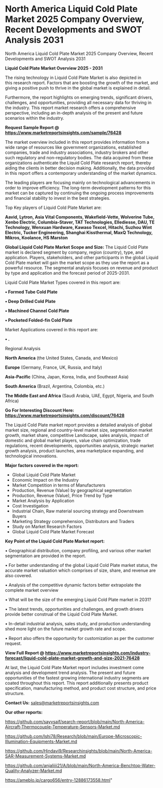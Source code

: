 # North America Liquid Cold Plate Market 2025 Company Overview, Recent Developments and SWOT Analysis 2031
North America Liquid Cold Plate Market 2025 Company Overview, Recent Developments and SWOT Analysis 2031

<Strong> Liquid Cold Plate Market Overview 2025 - 2031</strong>

The rising technology in Liquid Cold Plate Market is also depicted in this research report. Factors that are boosting the growth of the market, and giving a positive push to thrive in the global market is explained in detail.

Furthermore, the report highlights on emerging trends, significant drivers, challenges, and opportunities, providing all necessary data for thriving in the industry. This report market research offers a comprehensive perspective, including an in-depth analysis of the present and future scenarios within the industry.

<strong>Request Sample Report @ <a href=https://www.marketreportsinsights.com/sample/76428>https://www.marketreportsinsights.com/sample/76428</a></strong>

The market overview included in this report provides information from a wide range of resources like government organizations, established companies, trade and industry associations, industry brokers and other such regulatory and non-regulatory bodies. The data acquired from these organizations authenticate the Liquid Cold Plate research report, thereby aiding the clients in better decision making. Additionally, the data provided in this report offers a contemporary understanding of the market dynamics.

The leading players are focusing mainly on technological advancements in order to improve efficiency. The long-term development patterns for this market can be captured by continuing the ongoing process improvements and financial stability to invest in the best strategies.

Top Key players of Liquid Cold Plate Market are:

<strong>Aavid, Lytron, Asia Vital Components, Wakefield-Vette, Wolverine Tube, Xenbo Electric, Columbia-Staver, TAT Technologies, Ellediesse, DAU, TE Technology, Wenxuan Hardware, Kawaso Texcel, Hitachi, Suzhou Wint Electric, Tucker Engineering, Shanghai Kissthermal, MaxQ Technology, Mikros, Koolance, HS Marston</strong>

<strong><b>Global Liquid Cold Plate Market Scope and Size:</b></strong>
The Liquid Cold Plate market is declared segment by company, region (country), type, and application. Players, stakeholders, and other participants in the global Liquid Cold Plate market will gain the market scope as they use the report as a powerful resource. The segmental analysis focuses on revenue and product by type and application and the forecast period of 2025-2031.

Liquid Cold Plate Market Types covered in this report are:

<strong>• Formed Tube Cold Plate

• Deep Drilled Cold Plate

• Machined Channel Cold Plate

• Pocketed Folded-fin Cold Plate</strong>

Market Applications covered in this report are:

<strong>• .</strong> 

Regional Analysis

<strong>North America</strong> (the United States, Canada, and Mexico)

<strong>Europe</strong> (Germany, France, UK, Russia, and Italy)

<strong>Asia-Pacific</strong> (China, Japan, Korea, India, and Southeast Asia)

<strong>South America</strong> (Brazil, Argentina, Colombia, etc.)

<strong>The Middle East and Africa</strong> (Saudi Arabia, UAE, Egypt, Nigeria, and South Africa)

<strong>Go For Interesting Discount Here: <a href=https://www.marketreportsinsights.com/discount/76428>https://www.marketreportsinsights.com/discount/76428</a></strong>

The Liquid Cold Plate market report provides a detailed analysis of global market size, regional and country-level market size, segmentation market growth, market share, competitive Landscape, sales analysis, impact of domestic and global market players, value chain optimization, trade regulations, recent developments, opportunities analysis, strategic market growth analysis, product launches, area marketplace expanding, and technological innovations.

<strong><b>Major factors covered in the report:</b></strong>
<ul>
  <li>Global Liquid Cold Plate Market </li>
  <li>Economic Impact on the Industry</li>
  <li>Market Competition in terms of Manufacturers</li>
  <li>Production, Revenue (Value) by geographical segmentation</li>
  <li>Production, Revenue (Value), Price Trend by Type</li>
  <li>Market Analysis by Application</li>
  <li>Cost Investigation</li>
  <li>Industrial Chain, Raw material sourcing strategy and Downstream Buyers</li>
  <li>Marketing Strategy comprehension, Distributors and Traders</li>
  <li>Study on Market Research Factors</li>
  <li>Global Liquid Cold Plate Market Forecast</li>
</ul>

<strong><b>Key Point of the Liquid Cold Plate Market report:</b></strong>

• Geographical distribution, company profiling, and various other market segmentation are provided in the report.

• For better understanding of the global Liquid Cold Plate market status, the accurate market valuation which comprises of size, share, and revenue are also covered.

• Analysis of the competitive dynamic factors better extrapolate the complete market overview

• What will be the size of the emerging Liquid Cold Plate market in 2031?

• The latest trends, opportunities and challenges, and growth drivers provide better construal of the Liquid Cold Plate Market.

• In-detail industrial analysis, sales study, and production understanding shed more light on the future market growth rate and scope.

• Report also offers the opportunity for customization as per the customer request.

<strong><b>View Full Report @ <a href=https://www.marketreportsinsights.com/industry-forecast/liquid-cold-plate-market-growth-and-size-2021-76428>https://www.marketreportsinsights.com/industry-forecast/liquid-cold-plate-market-growth-and-size-2021-76428</a></b></strong>


At last, the Liquid Cold Plate Market report includes investment come analysis and development trend analysis. The present and future opportunities of the fastest growing international industry segments are coated throughout this report. This report additionally presents product specification, manufacturing method, and product cost structure, and price structure.

<strong>Contact Us:</strong>
sales@marketreportsinsights.com

<strong>Our other reports:</strong>

<a href=https://github.com/sayysaif/search-report/blob/main/North-America-Aircraft-Thermocouple-Temperature-Sensors-Market.md>https://github.com/sayysaif/search-report/blob/main/North-America-Aircraft-Thermocouple-Temperature-Sensors-Market.md</a>

<a href=https://github.com/Ishi78/Research/blob/main/Europe-Microscopic-Illumination-Equipments-Market.md>https://github.com/Ishi78/Research/blob/main/Europe-Microscopic-Illumination-Equipments-Market.md</a>

<a href=https://github.com/Hindavi9/Researchinsights/blob/main/North-America-SAR-Measurement-Systems-Market.md>https://github.com/Hindavi9/Researchinsights/blob/main/North-America-SAR-Measurement-Systems-Market.md</a>

<a href=https://github.com/anjaliiii21/A/blob/main/North-America-Benchtop-Water-Quality-Analyzer-Market.md>https://github.com/anjaliiii21/A/blob/main/North-America-Benchtop-Water-Quality-Analyzer-Market.md</a>

<a href=https://ameblo.jp/cargo656/entry-12886173558.html>https://ameblo.jp/cargo656/entry-12886173558.html</a>"
